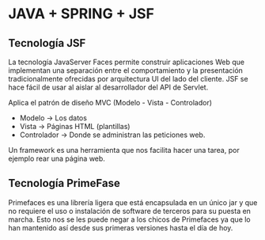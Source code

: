 # JAVA + SPRING + JSF

## Tecnología JSF
La tecnología JavaServer Faces permite construir aplicaciones Web que 
implementan una separación entre el comportamiento y la presentación 
tradicionalmente ofrecidas por arquitectura UI del lado del cliente. 
JSF se hace fácil de usar al aislar al desarrollador del API de Servlet.

Aplica el patrón de diseño MVC (Modelo - Vista - Controlador)

- Modelo -> Los datos
- Vista -> Páginas HTML (plantillas)
- Controlador -> Donde se administran las peticiones web.

Un framework es una herramienta que nos facilita hacer una tarea, por ejemplo rear una página web.

## Tecnología PrimeFase
Primefaces es una librería ligera que está encapsulada en un único jar 
y que no requiere el uso o instalación de software de terceros para su 
puesta en marcha. Esto nos se les puede negar a los chicos de Primefaces 
ya que lo han mantenido así desde sus primeras versiones hasta el día 
de hoy.